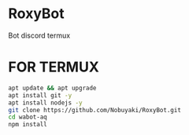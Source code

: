 # RoxyBot
Bot discord termux

# FOR TERMUX

```bash
apt update && apt upgrade
apt install git -y
apt install nodejs -y
git clone https://github.com/Nobuyaki/RoxyBot.git
cd wabot-aq
npm install
```

